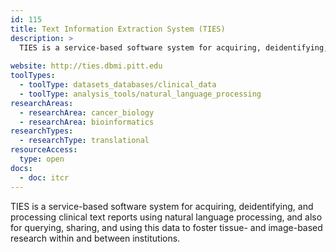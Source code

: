 ```yaml
---
id: 115
title: Text Information Extraction System (TIES)
description: >
  TIES is a service-based software system for acquiring, deidentifying, and processing clinical text reports using natural language processing, and also for querying, sharing, and using this data to foster tissue- and image-based research within and between institutions.
  
website: http://ties.dbmi.pitt.edu
toolTypes:
  - toolType: datasets_databases/clinical_data
  - toolType: analysis_tools/natural_language_processing
researchAreas:
  - researchArea: cancer_biology
  - researchArea: bioinformatics
researchTypes:
  - researchType: translational
resourceAccess:
  type: open
docs:
  - doc: itcr
---
```

TIES is a service-based software system for acquiring, deidentifying, and processing clinical text reports using natural language processing, and also for querying, sharing, and using this data to foster tissue- and image-based research within and between institutions.